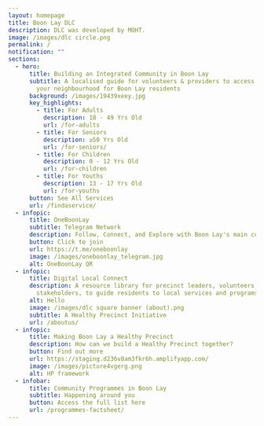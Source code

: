 ```yaml
---
layout: homepage
title: Boon Lay DLC
description: DLC was developed by MOHT.
image: /images/dlc circle.png
permalink: /
notification: ""
sections:
  - hero:
      title: Building an Integrated Community in Boon Lay
      subtitle: A localised guide for volunteers & providers to access resources in
        your neighbourhood for Boon Lay residents
      background: /images/19439xeey.jpg
      key_highlights:
        - title: For Adults
          description: 18 - 49 Yrs Old
          url: /for-adults
        - title: For Seniors
          description: ≥50 Yrs Old
          url: /for-seniors/
        - title: For Children
          description: 0 - 12 Yrs Old
          url: /for-children
        - title: For Youths
          description: 13 - 17 Yrs Old
          url: /for-youths
      button: See All Services
      url: /findaservice/
  - infopic:
      title: OneBoonLay
      subtitle: Telegram Network
      description: Follow, Connect, and Explore with Boon Lay's main community channel!
      button: Click to join
      url: https://t.me/oneboonlay
      image: /images/oneboonlay_telegram.jpg
      alt: OneBoonLay QR
  - infopic:
      title: Digital Local Connect
      description: A resource library for precinct leaders, volunteers, and
        stakeholders, to guide residents to local services and programs.
      alt: Hello
      image: /images/dlc square banner (about).png
      subtitle: A Healthy Precinct Initiative
      url: /aboutus/
  - infopic:
      title: Making Boon Lay a Healthy Precinct
      description: How can we build a Healthy Precinct together?
      button: Find out more
      url: https://staging.d236v8am3fkr6h.amplifyapp.com/
      image: /images/picture4vgerg.png
      alt: HP framework
  - infobar:
      title: Community Programmes in Boon Lay
      subtitle: Happening around you
      button: Access the full list here
      url: /programmes-factsheet/
---
```


